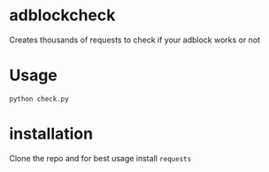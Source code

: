 # adblockcheck
Creates thousands of requests to check if your adblock works or not


# Usage

`python check.py`

# installation

Clone the repo and for best usage install `requests`
